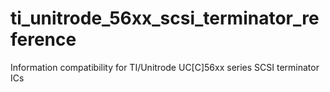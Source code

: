 # ti_unitrode_56xx_scsi_terminator_reference
Information compatibility for TI/Unitrode UC[C]56xx series SCSI terminator ICs
